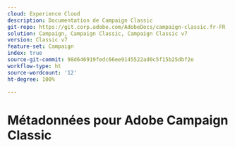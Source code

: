 ```yaml
---
cloud: Experience Cloud
description: Documentation de Campaign Classic
git-repo: https://git.corp.adobe.com/AdobeDocs/campaign-classic.fr-FR
solution: Campaign, Campaign Classic, Campaign Classic v7
version: Classic v7
feature-set: Campaign
index: true
source-git-commit: 98d646919fedc66ee9145522ad0c5f15b25dbf2e
workflow-type: ht
source-wordcount: '12'
ht-degree: 100%

---
```



# Métadonnées pour Adobe Campaign Classic
